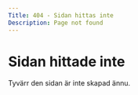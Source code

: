 ```yaml
---
Title: 404 - Sidan hittas inte
Description: Page not found
---
```

Sidan hittade inte
===================================================================================================

Tyvärr den sidan är inte skapad ännu.